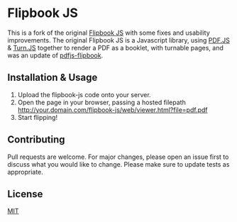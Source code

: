 # Flipbook JS
This is a fork of the original [Flipbook JS](https://github.com/achigo16/flipbook-js) with some fixes and usability improvements.
The original Flipbook JS is a Javascript library, using [PDF.JS](https://github.com/mozilla/pdf.js) & [Turn.JS](https://github.com/blasten/turn.js) together to render a PDF as a
booklet, with turnable pages, and was an update of [pdfjs-flipbook](https://github.com/iberan/pdfjs-flipbook).

## Installation & Usage
1. Upload the flipbook-js code onto your server.
2. Open the page in your browser, passing a hosted filepath http://your.domain.com/flipbook-js/web/viewer.html?file=pdf.pdf
3. Start flipping!

## Contributing
Pull requests are welcome. For major changes, please open an issue first to discuss what you would like to change.
Please make sure to update tests as appropriate.

## License

[MIT](https://choosealicense.com/licenses/mit/)
